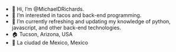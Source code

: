 - 👋 Hi, I’m @MichaelDRichards.
- 👀 I’m interested in tacos and back-end programming.
- 🌱 I’m currently refreshing and updating my knowledge of python, javascript, and other back-end technologies.
- 🏠 Tucson, Arizona, USA
- 📍 La ciudad de Mexico, Mexico

